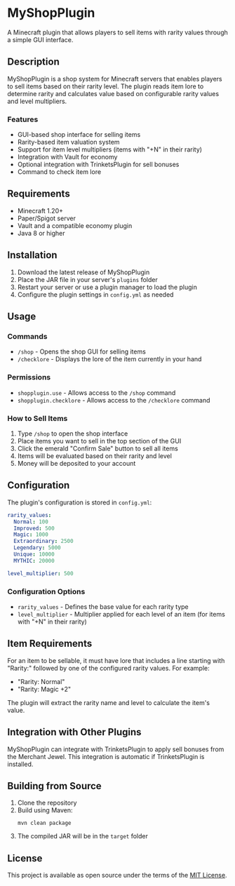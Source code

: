# MyShopPlugin

A Minecraft plugin that allows players to sell items with rarity values through a simple GUI interface.

## Description

MyShopPlugin is a shop system for Minecraft servers that enables players to sell items based on their rarity level. The plugin reads item lore to determine rarity and calculates value based on configurable rarity values and level multipliers.

### Features

- GUI-based shop interface for selling items
- Rarity-based item valuation system
- Support for item level multipliers (items with "+N" in their rarity)
- Integration with Vault for economy
- Optional integration with TrinketsPlugin for sell bonuses
- Command to check item lore

## Requirements

- Minecraft 1.20+
- Paper/Spigot server
- Vault and a compatible economy plugin
- Java 8 or higher

## Installation

1. Download the latest release of MyShopPlugin
2. Place the JAR file in your server's `plugins` folder
3. Restart your server or use a plugin manager to load the plugin
4. Configure the plugin settings in `config.yml` as needed

## Usage

### Commands

- `/shop` - Opens the shop GUI for selling items
- `/checklore` - Displays the lore of the item currently in your hand

### Permissions

- `shopplugin.use` - Allows access to the `/shop` command
- `shopplugin.checklore` - Allows access to the `/checklore` command

### How to Sell Items

1. Type `/shop` to open the shop interface
2. Place items you want to sell in the top section of the GUI
3. Click the emerald "Confirm Sale" button to sell all items
4. Items will be evaluated based on their rarity and level
5. Money will be deposited to your account

## Configuration

The plugin's configuration is stored in `config.yml`:

```yaml
rarity_values:
  Normal: 100
  Improved: 500
  Magic: 1000
  Extraordinary: 2500
  Legendary: 5000
  Unique: 10000
  MYTHIC: 20000

level_multiplier: 500
```

### Configuration Options

- `rarity_values` - Defines the base value for each rarity type
- `level_multiplier` - Multiplier applied for each level of an item (for items with "+N" in their rarity)

## Item Requirements

For an item to be sellable, it must have lore that includes a line starting with "Rarity:" followed by one of the configured rarity values. For example:
- "Rarity: Normal"
- "Rarity: Magic +2"

The plugin will extract the rarity name and level to calculate the item's value.

## Integration with Other Plugins

MyShopPlugin can integrate with TrinketsPlugin to apply sell bonuses from the Merchant Jewel. This integration is automatic if TrinketsPlugin is installed.

## Building from Source

1. Clone the repository
2. Build using Maven:
   ```
   mvn clean package
   ```
3. The compiled JAR will be in the `target` folder

## License

This project is available as open source under the terms of the [MIT License](https://opensource.org/licenses/MIT).